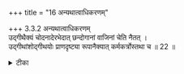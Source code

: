 +++
title = "16 अन्यथात्वाधिकरणम्"

+++
3.3.2 अन्यथात्वाधिकरणम्  
उद्गीथैक्यं चोदनादेरभेदात् छन्दोगानां वाजिनां चेति नैतत् ।  
उद्गीथांशोद्गीथयोः प्राणदृष्ट्या रूपानैक्यात् कर्मकर्त्रोस्तथा च ॥ 22 ॥

<details><summary>टीका</summary>

3.3.2 अन्यथात्वाधिकरणम् According to the पूर्वपक्षिन् the texts छान्दोग्य and the वाएअसनेयिन्स् enjoin meditation on उद्गीथ as there is no difference in the injunctions, the result and the obejct of meditation. This contention is not correct. According to the छान्दोग्य the प्रणव - which is a part of the उद्गीथ is the obejct of meditation as प्राण According to the वाएअसनेयिन्स् it is उद्गीथ that is the obejct of meditation as प्राण Since the obejcts of meditation differ, the injunctions too differ. Further according to the chandoga-s while the part of उद्गीथ is an obejct of meditation, according to the वाएअसनेयिन्स् the one who chants the उद्गीथ is the obejct of meditation. On this ground too, the injunctions differ. Notes : 1. छान्द् Up., I.ii.7. 2. बृह् Up., III.iii.2. 3. छान्द् Up., I, ii.7. 4. बृह् Up., III.iii.7.
</details>

